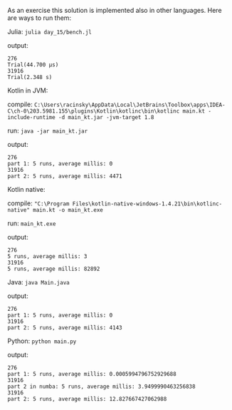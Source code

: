 As an exercise this solution is implemented also in other languages. 
Here are ways to run them:

Julia: `julia day_15/bench.jl`

output:
```
276
Trial(44.700 μs)
31916
Trial(2.348 s)
```

Kotlin in JVM:

compile: `C:\Users\racinsky\AppData\Local\JetBrains\Toolbox\apps\IDEA-C\ch-0\203.5981.155\plugins\Kotlin\kotlinc\bin\kotlinc main.kt -include-runtime -d main_kt.jar -jvm-target 1.8`

run: `java -jar main_kt.jar`

output:
```
276
part 1: 5 runs, average millis: 0
31916
part 2: 5 runs, average millis: 4471
```

Kotlin native:

compile: `"C:\Program Files\kotlin-native-windows-1.4.21\bin\kotlinc-native" main.kt -o main_kt.exe`

run: `main_kt.exe`

output:
```
276
5 runs, average millis: 3
31916
5 runs, average millis: 82892
```

Java: `java Main.java`

output:
```
276
part 1: 5 runs, average millis: 0
31916
part 2: 5 runs, average millis: 4143
```

Python: `python main.py`

output:
```
276
part 1: 5 runs, average millis: 0.0005994796752929688
31916
part 2 in numba: 5 runs, average millis: 3.9499990463256838
31916
part 2: 5 runs, average millis: 12.827667427062988
```